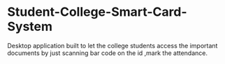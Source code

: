 # Student-College-Smart-Card-System
Desktop application built to let the college students access the important documents by just scanning bar code on the id ,mark the attendance.
